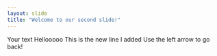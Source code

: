 ```yaml
---
layout: slide
title: "Welcome to our second slide!"
---
```

Your text Hellooooo This is the new line I added
Use the left arrow to go back!
